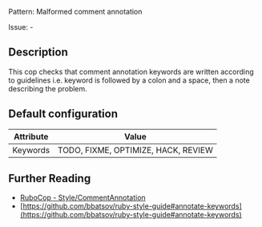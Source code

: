 Pattern: Malformed comment annotation

Issue: -

## Description

This cop checks that comment annotation keywords are written according to guidelines i.e. keyword is followed by a colon and a space, then a note describing the problem. 

## Default configuration

Attribute | Value
--- | ---
Keywords | TODO, FIXME, OPTIMIZE, HACK, REVIEW

## Further Reading

* [RuboCop - Style/CommentAnnotation](https://rubocop.readthedocs.io/en/latest/cops_style/#stylecommentannotation)
* [https://github.com/bbatsov/ruby-style-guide#annotate-keywords](https://github.com/bbatsov/ruby-style-guide#annotate-keywords)
